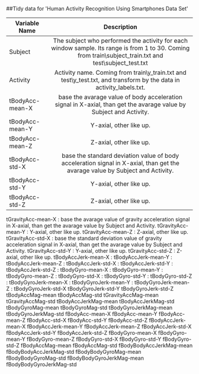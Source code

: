##Tidy data for 'Human Activity Recognition Using Smartphones Data Set'

| Variable Name | Description   |
| ------------- |:-------------:|
|Subject        | The subject who performed the activity for each window sample. Its range is from 1 to 30. Coming from train\subject_train.txt and test\subject_test.txt |
|Activity       | Activity name. Coming from train\y_train.txt and test\y_test.txt, and transform by the data in activity_labels.txt.|
|tBodyAcc-mean-X| base the avarage value of body acceleration signal in X-axial, than get the avarage value by Subject and Activity. |
|tBodyAcc-mean-Y| Y-axial, other like up.|
|tBodyAcc-mean-Z| Z-axial, other like up.|
|tBodyAcc-std-X | base the standard deviation value of body acceleration signal in X-axial, than get the avarage value by Subject and Activity. |
|tBodyAcc-std-Y | Y-axial, other like up.|
|tBodyAcc-std-Z | Z-axial, other like up.|

tGravityAcc-mean-X : base the avarage value of gravity acceleration signal in X-axial, than get the avarage value by Subject and Activity. 
tGravityAcc-mean-Y : Y-axial, other like up.
tGravityAcc-mean-Z : Z-axial, other like up.
tGravityAcc-std-X : base the standard deviation value of gravity acceleration signal in X-axial, than get the avarage value by Subject and Activity. 
tGravityAcc-std-Y : Y-axial, other like up.
tGravityAcc-std-Z : Z-axial, other like up.
tBodyAccJerk-mean-X : 
tBodyAccJerk-mean-Y : 
tBodyAccJerk-mean-Z : 
tBodyAccJerk-std-X : 
tBodyAccJerk-std-Y : 
tBodyAccJerk-std-Z : 
tBodyGyro-mean-X : 
tBodyGyro-mean-Y : 
tBodyGyro-mean-Z : 
tBodyGyro-std-X : 
tBodyGyro-std-Y : 
tBodyGyro-std-Z : 
tBodyGyroJerk-mean-X : 
tBodyGyroJerk-mean-Y : 
tBodyGyroJerk-mean-Z : 
tBodyGyroJerk-std-X
tBodyGyroJerk-std-Y
tBodyGyroJerk-std-Z
tBodyAccMag-mean
tBodyAccMag-std
tGravityAccMag-mean
tGravityAccMag-std
tBodyAccJerkMag-mean
tBodyAccJerkMag-std
tBodyGyroMag-mean
tBodyGyroMag-std
tBodyGyroJerkMag-mean
tBodyGyroJerkMag-std
fBodyAcc-mean-X
fBodyAcc-mean-Y
fBodyAcc-mean-Z
fBodyAcc-std-X
fBodyAcc-std-Y
fBodyAcc-std-Z
fBodyAccJerk-mean-X
fBodyAccJerk-mean-Y
fBodyAccJerk-mean-Z
fBodyAccJerk-std-X
fBodyAccJerk-std-Y
fBodyAccJerk-std-Z
fBodyGyro-mean-X
fBodyGyro-mean-Y
fBodyGyro-mean-Z
fBodyGyro-std-X
fBodyGyro-std-Y
fBodyGyro-std-Z
fBodyAccMag-mean
fBodyAccMag-std
fBodyBodyAccJerkMag-mean
fBodyBodyAccJerkMag-std
fBodyBodyGyroMag-mean
fBodyBodyGyroMag-std
fBodyBodyGyroJerkMag-mean
fBodyBodyGyroJerkMag-std

